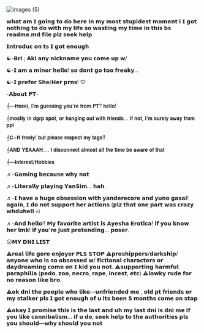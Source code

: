 ![images (5)](https://github.com/user-attachments/assets/b561f407-5146-4099-9529-885ae9049897)

 𝘄𝗵𝗮𝘁 𝗮𝗺 𝗜 𝗴𝗼𝗶𝗻𝗴 𝘁𝗼 𝗱𝗼 𝗵𝗲𝗿𝗲 𝗶𝗻 𝗺𝘆 𝗺𝗼𝘀𝘁 𝘀𝘁𝘂𝗽𝗶𝗱𝗲𝘀𝘁 𝗺𝗼𝗺𝗲𝗻𝘁 𝗶
 𝗜 𝗴𝗼𝘁 𝗻𝗼𝘁𝗵𝗶𝗻𝗴 𝘁𝗼 𝗱𝗼 𝘄𝗶𝘁𝗵 𝗺𝘆 𝗹𝗶𝗳𝗲 𝘀𝗼 𝘄𝗮𝘀𝘁𝗶𝗻𝗴 𝗺𝘆 𝘁𝗶𝗺𝗲 𝗶𝗻 𝘁𝗵𝗶𝘀
 𝗯𝘀 𝗿𝗲𝗮𝗱𝗺𝗲.𝗺𝗱 𝗳𝗶𝗹𝗲 𝗽𝗹𝘇 𝘀𝗲𝗲𝗸 𝗵𝗲𝗹𝗽


 𝗜𝗻𝘁𝗿𝗼𝗱𝘂𝗰 𝗼𝗻 𝘁𝘀 𝗜 𝗴𝗼𝘁 𝗲𝗻𝗼𝘂𝗴𝗵

 ☯-𝗕𝗿𝗶 ; 𝗔𝗸𝗶 𝗮𝗻𝘆 𝗻𝗶𝗰𝗸𝗻𝗮𝗺𝗲 𝘆𝗼𝘂 𝗰𝗼𝗺𝗲 𝘂𝗽 𝘄/

 ☯-𝗜 𝗮𝗺 𝗮 𝗺𝗶𝗻𝗼𝗿 𝗵𝗲𝗹𝗹𝗼! 𝘀𝗼 𝗱𝗼𝗻𝘁 𝗴𝗼 𝘁𝗼𝗼 𝗳𝗿𝗲𝗮𝗸𝘆... 

 ☯-𝗜 𝗽𝗿𝗲𝗳𝗲𝗿 𝗦𝗵𝗲/𝗛𝗲𝗿 𝗽𝗿𝗻𝘀! ♡


 -𝗔𝗯𝗼𝘂𝘁 𝗣𝗧-

 𝄞—𝗛𝗲𝗲𝗲𝗶, 𝗜'𝗺 𝗴𝘂𝗲𝘀𝘀𝗶𝗻𝗴 𝘆𝗼𝘂'𝗿𝗲 𝗳𝗿𝗼𝗺 𝗣𝗧? 𝗵𝗲𝗹𝗹𝗼! 

 𝄞𝗺𝗼𝘀𝘁𝗹𝘆 𝗶𝗻 𝗱𝗴𝗿𝗽 𝘀𝗽𝗼𝘁, 𝗼𝗿 𝗵𝗮𝗻𝗴𝗶𝗻𝗴 𝗼𝘂𝘁 𝘄𝗶𝘁𝗵 𝗳𝗿𝗶𝗲𝗻𝗱𝘀... 𝗶𝗳 𝗻𝗼𝘁, 𝗜'𝗺 𝘀𝘂𝗿𝗲𝗹𝘆 𝗮𝘄𝗮𝘆      𝗳𝗿𝗼𝗺  𝗽𝗽𝗹 

 𝄞𝗖+𝗛 𝗳𝗿𝗲𝗲𝗹𝘆! 𝗯𝘂𝘁 𝗽𝗹𝗲𝗮𝘀𝗲 𝗿𝗲𝘀𝗽𝗲𝗰𝘁 𝗺𝘆 𝘁𝗮𝗴𝘀!! 

 𝄞𝗔𝗡𝗗 𝗬𝗘𝗔𝗔𝗔𝗛.... 𝗜 𝗱𝗶𝘀𝗰𝗼𝗻𝗻𝗲𝗰𝘁 𝗮𝗹𝗺𝗼𝘀𝘁 𝗮𝗹𝗹 𝘁𝗵𝗲 𝘁𝗶𝗺𝗲 𝗯𝗲 𝗮𝘄𝗮𝗿𝗲 𝗼𝗳 𝘁𝗵𝗮𝘁


 𝄞—𝗜𝗻𝘁𝗲𝗿𝗲𝘀𝘁/𝗛𝗼𝗯𝗯𝗶𝗲𝘀

♬-𝗚𝗮𝗺𝗶𝗻𝗴 𝗯𝗲𝗰𝗮𝘂𝘀𝗲 𝘄𝗵𝘆 𝗻𝗼𝘁

♬-𝗟𝗶𝘁𝗲𝗿𝗮𝗹𝗹𝘆 𝗽𝗹𝗮𝘆𝗶𝗻𝗴 𝗬𝗮𝗻𝗦𝗶𝗺... 𝗵𝗮𝗵. 

♬-𝗜 𝗵𝗮𝘃𝗲 𝗮 𝗵𝘂𝗴𝗲 𝗼𝗯𝘀𝗲𝘀𝘀𝗶𝗼𝗻 𝘄𝗶𝘁𝗵 𝘆𝗮𝗻𝗱𝗲𝗿𝗲𝗰𝗼𝗿𝗲 𝗮𝗻𝗱 𝘆𝘂𝗻𝗼 𝗴𝗮𝘀𝗮𝗶! 𝗮𝗴𝗮𝗶𝗻, 𝗜 𝗱𝗼 𝗻𝗼𝘁 𝘀𝘂𝗽𝗽𝗼𝗿𝘁 𝗵𝗲𝗿 𝗮𝗰𝘁𝗶𝗼𝗻𝘀 (𝗽𝗹𝘇 𝘁𝗵𝗮𝘁 𝗼𝗻𝗲 𝗽𝗮𝗿𝘁 𝘄𝗮𝘀 𝗰𝗿𝗮𝘇𝘆 𝘄𝗵𝗱𝘂𝗵𝗲𝗹𝗹 💀) 

♬-𝗔𝗻𝗱 𝗵𝗲𝗹𝗹𝗼!! 𝗠𝘆 𝗳𝗮𝘃𝗼𝗿𝗶𝘁𝗲 𝗮𝗿𝘁𝗶𝘀𝘁 𝗶𝘀 𝗔𝘆𝗲𝘀𝗵𝗮 𝗘𝗿𝗼𝘁𝗶𝗰𝗮! 𝗶𝗳 𝘆𝗼𝘂 𝗸𝗻𝗼𝘄 𝗵𝗲𝗿 𝗹𝗺𝗸! 𝗶𝗳 𝘆𝗼𝘂'𝗿𝗲 𝗷𝘂𝘀𝘁 𝗽𝗿𝗲𝘁𝗲𝗻𝗱𝗶𝗻𝗴... 𝗽𝗼𝘀𝗲𝗿. 


☹︎𝗠𝗬 𝗗𝗡𝗜 𝗟𝗜𝗦𝗧


⚠︎𝗿𝗲𝗮𝗹 𝗹𝗶𝗳𝗲 𝗴𝗼𝗿𝗲 𝗲𝗻𝗷𝗼𝘆𝗲𝗿 𝗣𝗟𝗦 𝗦𝗧𝗢𝗣
⚠︎𝗽𝗿𝗼𝘀𝗵𝗶𝗽𝗽𝗲𝗿𝘀/𝗱𝗮𝗿𝗸𝘀𝗵𝗶𝗽/𝗮𝗻𝘆𝗼𝗻𝗲 𝘄𝗵𝗼 𝗶𝘀 𝘀𝗼 𝗼𝗯𝘀𝗲𝘀𝘀𝗲𝗱 𝘄/ 𝗳𝗶𝗰𝘁𝗶𝗼𝗻𝗮𝗹 𝗰𝗵𝗮𝗿𝗮𝗰𝘁𝗲𝗿𝘀
 𝗼𝗿 𝗱𝗮𝘆𝗱𝗿𝗲𝗮𝗺𝗶𝗻𝗴 𝗰𝗼𝗺𝗲 𝗼𝗻 𝗜 𝗸𝗶𝗱 𝘆𝗼𝘂 𝗻𝗼𝘁. 
⚠︎𝘀𝘂𝗽𝗽𝗼𝗿𝘁𝗶𝗻𝗴 𝗵𝗮𝗿𝗺𝗳𝘂𝗹 𝗽𝗮𝗿𝗮𝗽𝗵𝗶𝗹𝗶𝗮 (𝗽𝗲𝗱𝗼, 𝘇𝗼𝗼, 𝗻𝗲𝗰𝗿𝗼, 𝗿𝗮𝗽𝗲, 𝗶𝗻𝗰𝗲𝘀𝘁, 𝗲𝘁𝗰)
⚠︎𝗹𝗼𝘄𝗸𝘆 𝗿𝘂𝗱𝗲 𝗳𝗼𝗿 𝗻𝗼 𝗿𝗲𝗮𝘀𝗼𝗻 𝗹𝗶𝗸𝗲 𝗯𝗿𝗼. 

⚠︎𝗼𝗸 𝗱𝗻𝗶 𝘁𝗵𝗲 𝗽𝗲𝗼𝗽𝗹𝗲 𝘄𝗵𝗼 𝗹𝗶𝗸𝗲—𝘂𝗻𝗳𝗿𝗶𝗲𝗻𝗱𝗲𝗱 𝗺𝗲 , 𝗼𝗹𝗱 𝗽𝘁 𝗳𝗿𝗶𝗲𝗻𝗱𝘀 𝗼𝗿 𝗺𝘆 𝘀𝘁𝗮𝗹𝗸𝗲𝗿 𝗽𝗹𝘀
 𝗜 𝗴𝗼𝘁 𝗲𝗻𝗼𝘂𝗴𝗵 𝗼𝗳 𝘂 𝗶𝘁𝘀 𝗯𝗲𝗲𝗻 𝟱 𝗺𝗼𝗻𝘁𝗵𝘀 𝗰𝗼𝗺𝗲 𝗼𝗻 𝘀𝘁𝗼𝗽

⚠︎𝗼𝗸𝗮𝘆 𝗜 𝗽𝗿𝗼𝗺𝗶𝘀𝗲 𝘁𝗵𝗶𝘀 𝗶𝘀 𝘁𝗵𝗲 𝗹𝗮𝘀𝘁 𝗮𝗻𝗱 𝘂𝗵 𝗺𝘆 𝗹𝗮𝘀𝘁 𝗱𝗻𝗶 𝗶𝘀
 𝗱𝗻𝗶 𝗺𝗲 𝗶𝗳 𝘆𝗼𝘂 𝗹𝗶𝗸𝗲 𝗰𝗮𝗻𝗻𝗶𝗯𝗮𝗹𝗶𝘀𝗺... 𝗶𝗳 𝘂 𝗱𝗼, 𝘀𝗲𝗲𝗸 𝗵𝗲𝗹𝗽
 𝘁𝗼 𝘁𝗵𝗲 𝗮𝘂𝘁𝗵𝗼𝗿𝗶𝘁𝗶𝗲𝘀 𝗽𝗹𝘀 𝘆𝗼𝘂 𝘀𝗵𝗼𝘂𝗹𝗱—𝘄𝗵𝘆 𝘀𝗵𝗼𝘂𝗹𝗱 𝘆𝗼𝘂 𝗻𝗼𝘁

